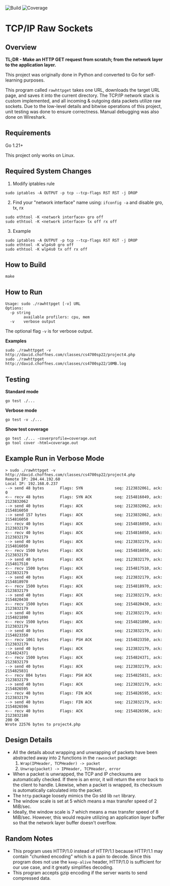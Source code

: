 ![Build](https://github.com/DennisPing/TCP-IP-Raw-Sockets/actions/workflows/go.yml/badge.svg)
![Coverage](https://img.shields.io/badge/Coverage-42.4%25-yellow)

# TCP/IP Raw Sockets

## Overview

**TL;DR - Make an HTTP GET request from scratch; from the network layer to the application layer.**

This project was originally done in Python and converted to Go for self-learning purposes.

This program called `rawhttpget` takes one URL, downloads the target URL page, and saves it into the current directory. The TCP/IP network stack is custom implemented, and all incoming & outgoing data packets utilize raw sockets. Due to the low-level details and bitwise operations of this project, unit testing was done to ensure correctness. Manual debugging was also done on Wireshark.

## Requirements

Go 1.21+

This project only works on Linux.

## Required System Changes

1. Modify iptables rule
```
sudo iptables -A OUTPUT -p tcp --tcp-flags RST RST -j DROP
```

2. Find your "network interface" name using: `ifconfig -a` and disable gro, tx, rx 
```
sudo ethtool -K <network interface> gro off
sudo ethtool -K <network interface> tx off rx off
```

3. Example
```
sudo iptables -A OUTPUT -p tcp --tcp-flags RST RST -j DROP
sudo ethtool -K wlp4s0 gro off
sudo ethtool -K wlp4s0 tx off rx off
```

## How to Build

```
make
```

## How to Run

```
Usage: sudo ./rawhttpget [-v] URL
Options:
  -p string
    	available profilers: cpu, mem
  -v	verbose output
```

The optional flag `-v` is for verbose output.

**Examples**

```
sudo ./rawhttpget -v http://david.choffnes.com/classes/cs4700sp22/project4.php
sudo ./rawhttpget http://david.choffnes.com/classes/cs4700sp22/10MB.log
```

## Testing

**Standard mode**
```
go test ./...
```

**Verbose mode**
```
go test -v ./...
```

**Show test coverage**
```
go test ./... -coverprofile=coverage.out
go tool cover -html=coverage.out
```

## Example Run in Verbose Mode

```
> sudo ./rawhttpget -v http://david.choffnes.com/classes/cs4700sp22/project4.php
Remote IP: 204.44.192.60
Local IP: 192.168.0.237
--> send 48 bytes       Flags: SYN              seq: 2123832061, ack: 0
<-- recv 48 bytes       Flags: SYN ACK          seq: 2154816049, ack: 2123832062
--> send 40 bytes       Flags: ACK              seq: 2123832062, ack: 2154816050
--> send 157 bytes      Flags: ACK              seq: 2123832062, ack: 2154816050
<-- recv 40 bytes       Flags: ACK              seq: 2154816050, ack: 2123832179
<-- recv 40 bytes       Flags: ACK              seq: 2154816050, ack: 2123832179
--> send 40 bytes       Flags: ACK              seq: 2123832179, ack: 2154816050
<-- recv 1500 bytes     Flags: ACK              seq: 2154816050, ack: 2123832179
--> send 40 bytes       Flags: ACK              seq: 2123832179, ack: 2154817510
<-- recv 1500 bytes     Flags: ACK              seq: 2154817510, ack: 2123832179
--> send 40 bytes       Flags: ACK              seq: 2123832179, ack: 2154818970
<-- recv 1500 bytes     Flags: ACK              seq: 2154818970, ack: 2123832179
--> send 40 bytes       Flags: ACK              seq: 2123832179, ack: 2154820430
<-- recv 1500 bytes     Flags: ACK              seq: 2154820430, ack: 2123832179
--> send 40 bytes       Flags: ACK              seq: 2123832179, ack: 2154821890
<-- recv 1500 bytes     Flags: ACK              seq: 2154821890, ack: 2123832179
--> send 40 bytes       Flags: ACK              seq: 2123832179, ack: 2154823350
<-- recv 1061 bytes     Flags: PSH ACK          seq: 2154823350, ack: 2123832179
--> send 40 bytes       Flags: ACK              seq: 2123832179, ack: 2154824371
<-- recv 1500 bytes     Flags: ACK              seq: 2154824371, ack: 2123832179
--> send 40 bytes       Flags: ACK              seq: 2123832179, ack: 2154825831
<-- recv 804 bytes      Flags: PSH ACK          seq: 2154825831, ack: 2123832179
--> send 40 bytes       Flags: ACK              seq: 2123832179, ack: 2154826595
<-- recv 40 bytes       Flags: FIN ACK          seq: 2154826595, ack: 2123832179
--> send 40 bytes       Flags: FIN ACK          seq: 2123832179, ack: 2154826596
<-- recv 40 bytes       Flags: ACK              seq: 2154826596, ack: 2123832180
200 OK
Wrote 22576 bytes to project4.php
```

## Design Details

- All the details about wrapping and unwrapping of packets have been abstracted away into 2 functions in the `rawsocket` package:
  1. `Wrap(IPHeader, TCPHeader) -> packet`
  2. `Unwrap(packet) -> IPHeader, TCPHeader, error`
- When a packet is unwrapped, the TCP and IP checksums are automatically checked. If there is an error, it will return the error back to the client to handle. Likewise, when a packet is wrapped, its checksum is automatically calculated into the packet.
- The `http` package loosely mimics the Go std lib `net` library.
- The window scale is set at 5 which means a max transfer speed of 2 MiB/sec.
- Ideally, the window scale is 7 which means a max transfer speed of 8 MiB/sec. However, this would require utilizing an application layer buffer so that the network layer buffer doesn't overflow.

## Random Notes
- This program uses HTTP/1.0 instead of HTTP/1.1 because HTTP/1.1 may contain "chunked encoding" which is a pain to decode. Since this program does not use the `keep-alive` header, HTTP/1.0 is sufficient for our use case, and it greatly simplifies decoding.
- This program accepts gzip encoding if the server wants to send compressed data.